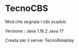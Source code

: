 # TecnoCBS
Mod che segnala i cibi scaduti. 

Versione : Java 1.18.2
           Java 17

Creata per il server TecnoRoleplay
